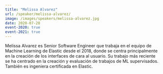 ```yaml
---
title: "Melissa Alvarez"
url: /speaker/melissa-alvarez/
image: /images/speakers/melissa-alvarez.jpg
date: 2020-07-28
event-2020: true
event-2021: true
---
```


Melissa Alvarez es Senior Software Engineer que trabaja en el equipo de Machine Learning de Elastic desde el 2018, donde se centra principalmente en la creación de los interfaces de cara al usuario. Su trabajo más reciente se ha centrado en la creación y evaluación de trabajos de ML supervisados. También es ingeniera certificada en Elastic.